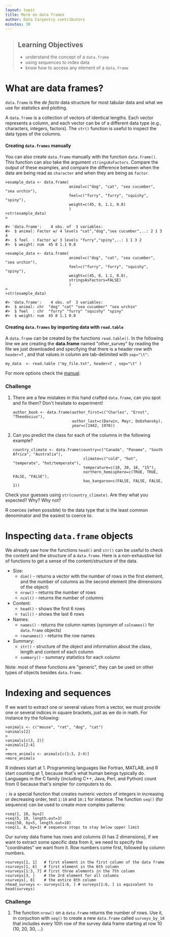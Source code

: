 ```yaml
---
layout: topic
title: More on data frames
author: Data Carpentry contributors
minutes: 30
---
```

> ## Learning Objectives
>
> *   understand the concept of a `data.frame`
> *   using sequences to index data
> *   know how to access any element of a `data.frame`


# What are data frames?

`data.frame` is the _de facto_ data structure for most tabular data and what we
use for statistics and plotting.

A `data.frame` is a collection of vectors of identical lengths. Each vector
represents a column, and each vector can be of a different data type (e.g.,
characters, integers, factors). The `str()` function is useful to inspect the
data types of the columns.


<!--- talk about colClasses argument?, row names?  --->

#### Creating ```data.frames``` manually

You can also create `data.frame` manually with the function `data.frame()`. This
function can also take the argument `stringsAsFactors`. Compare the output of
these examples, and compare the difference between when the data are being read
as `character` and when they are being as `factor`.

```
>example_data <- data.frame(
                            animal=c("dog", "cat", "sea cucumber", "sea urchin"),
                            feel=c("furry", "furry", "squishy", "spiny"),
                            weight=c(45, 8, 1.1, 0.8)
                            )
>str(example_data)
>
```
```
#> 'data.frame':    4 obs. of  3 variables:
#>  $ animal: Factor w/ 4 levels "cat","dog","sea cucumber",..: 2 1 3 4
#>  $ feel  : Factor w/ 3 levels "furry","spiny",..: 1 1 3 2
#>  $ weight: num  45 8 1.1 0.8
```

```
>example_data <- data.frame(
                            animal=c("dog", "cat", "sea cucumber", "sea urchin"),
                            feel=c("furry", "furry", "squishy", "spiny"),
                            weight=c(45, 8, 1.1, 0.8),
                            stringsAsFactors=FALSE)
                            )
>
>str(example_data)
```

```
#> 'data.frame':    4 obs. of  3 variables:
#>  $ animal: chr  "dog" "cat" "sea cucumber" "sea urchin"
#>  $ feel  : chr  "furry" "furry" "squishy" "spiny"
#>  $ weight: num  45 8 1.1 0.8
```

#### Creating ```data.frames``` by importing data with `read.table`

A `data.frame` can be created by the functions `read.table()`. In the following line we are creating the **data.frame** named "other_survey" by reading the file we just downloaded and specifying  that there is a header row with ``` header=T ``` , and that values in column are tab-delimited with ``` sep="\t" ```:

```
my_data  <- read.table ("my_file.txt", header=T , sep="\t" )
```

For more options check the [manual](https://stat.ethz.ch/R-manual/R-devel/library/utils/html/read.table.html).


### Challenge

1. There are a few mistakes in this hand crafted `data.frame`, can you spot and
fix them? Don't hesitate to experiment!

    ```
    author_book <- data.frame(author_first=c("Charles", "Ernst", "Theodosius"),
                              author_last=c(Darwin, Mayr, Dobzhansky),
                              year=c(1942, 1970))
    ```

2. Can you predict the class for each of the columns in the following example?

    ```
    country_climate <- data.frame(country=c("Canada", "Panama", "South Africa", "Australia"),
                                   climate=c("cold", "hot", "temperate", "hot/temperate"),
                                   temperature=c(10, 30, 18, "15"),
                                   northern_hemisphere=c(TRUE, TRUE, FALSE, "FALSE"),
                                   has_kangaroo=c(FALSE, FALSE, FALSE, 1))
    ```

Check your guesses using `str(country_climate)`. Are they what you expected? Why? Why not?

R coerces (when possible) to the data type that is the least common denominator and the easiest to coerce to.


# Inspecting `data.frame` objects

We already saw how the functions `head()` and `str()` can be useful to check the
content and the structure of a `data.frame`. Here is a non-exhaustive list of
functions to get a sense of the content/structure of the data.

* Size:
    * `dim()` - returns a vector with the number of rows in the first element, and
	  the number of columns as the second element (the dimensions of the object)
    * `nrow()` - returns the number of rows
    * `ncol()` - returns the number of columns
* Content:
    * `head()` - shows the first 6 rows
    * `tail()` - shows the last 6 rows
* Names:
    * `names()` - returns the column names (synonym of `colnames()` for `data.frame`
	objects)
   * `rownames()` - returns the row names
* Summary:
   * `str()` - structure of the object and information about the class, length and
	content of  each column
   * `summary()` - summary statistics for each column

Note: most of these functions are "generic", they can be used on other types of
objects besides `data.frame`.

# Indexing and sequences

If we want to extract one or several values from a vector, we must provide one
or several indices in square brackets, just as we do in math. For instance try the following:

```
>animals <- c("mouse", "rat", "dog", "cat")
>animals[2]
>
>animals[c(3, 2)]
>animals[2:4]
>
>more_animals <- animals[c(1:3, 2:4)]
>more_animals
```

R indexes start at 1. Programming languages like Fortran, MATLAB, and R start
counting at 1, because that's what human beings typically do. Languages in the C
family (including C++, Java, Perl, and Python) count from 0 because that's
simpler for computers to do.

`:` is a special function that creates numeric vectors of integers in increasing
or decreasing order, test `1:10` and `10:1` for instance. The function `seq()`
(for sequence) can be used to create more complex patterns:

```
>seq(1, 10, by=2)
>seq(5, 10, length.out=3)
>seq(50, by=5, length.out=10)
>seq(1, 8, by=3) # sequence stops to stay below upper limit
```

Our survey data frame has rows and columns (it has 2 dimensions), if we want to
extract some specific data from it, we need to specify the "coordinates" we want
from it. Row numbers come first, followed by column numbers.

```
>surveys[1, 1]   # first element in the first column of the data frame
>surveys[1, 6]   # first element in the 6th column
>surveys[1:3, 7] # first three elements in the 7th column
>surveys[3, ]    # the 3rd element for all columns
>surveys[, 8]    # the entire 8th column
>head_surveys <- surveys[1:6, ] # surveys[1:6, ] is equivalent to head(surveys)
```

### Challenge

1. The function `nrow()` on a `data.frame` returns the number of rows. Use it,
   in conjuction with `seq()` to create a new `data.frame` called
   `surveys_by_10` that includes every 10th row of the survey data frame
   starting at row 10 (10, 20, 30, ...)

```
```

<!---
```
surveys_by_10 <- surveys[seq(10, nrow(surveys), by=10), ]
```
--->
